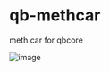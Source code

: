 # qb-methcar
meth car for qbcore


![image](https://user-images.githubusercontent.com/44878760/141854295-964840e5-0a71-4651-9e52-a4baff963aaf.png)

